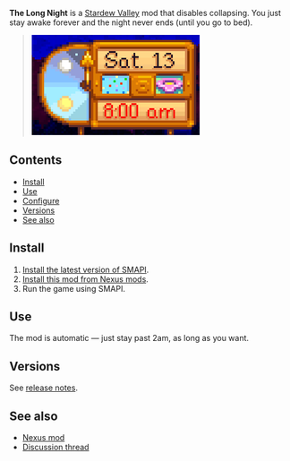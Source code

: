 **The Long Night** is a [Stardew Valley](http://stardewvalley.net/) mod that disables collapsing.
You just stay awake forever and the night never ends (until you go to bed).

> ![](screenshots/clock.png)

## Contents
* [Install](#install)
* [Use](#use)
* [Configure](#configure)
* [Versions](#versions)
* [See also](#see-also)

## Install
1. [Install the latest version of SMAPI](https://github.com/Pathoschild/SMAPI/releases).
2. [Install this mod from Nexus mods](http://www.nexusmods.com/stardewvalley/mods/1369).
3. Run the game using SMAPI.

## Use
The mod is automatic — just stay past 2am, as long as you want.

## Versions
See [release notes](release-notes.md).

## See also
* [Nexus mod](http://www.nexusmods.com/stardewvalley/mods/1369)
* [Discussion thread](http://community.playstarbound.com/threads/the-long-night.136228)
